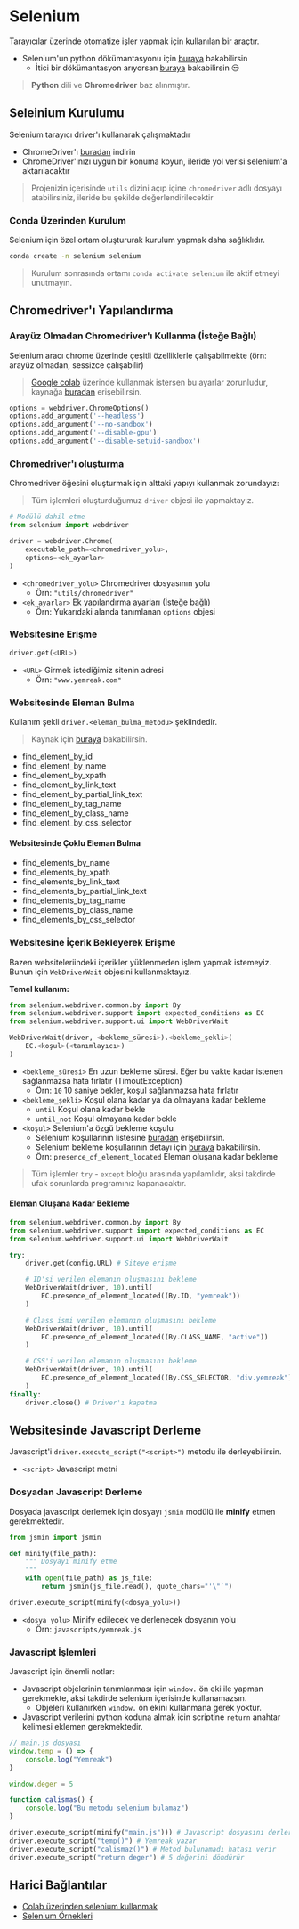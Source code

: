 # Selenium <!-- omit in toc -->

Tarayıcılar üzerinde otomatize işler yapmak için kullanılan bir araçtır.

- Selenium'un python dökümantasyonu için [buraya][Dökümantasyon 1] bakabilirsin
  - İtici bir dökümantasyon arıyorsan [buraya][Dökümantasyon 2] bakabilirsin 😒

> **Python** dili ve **Chromedriver** baz alınmıştır.

## Seleinium Kurulumu

Selenium tarayıcı driver'ı kullanarak çalışmaktadır

- ChromeDriver'ı [buradan][ChromeDriver] indirin
- ChromeDriver'ınızı uygun bir konuma koyun, ileride yol verisi selenium'a aktarılacaktır

> Projenizin içerisinde `utils` dizini açıp içine `chromedriver` adlı dosyayı atabilirsiniz, ileride bu şekilde değerlendirilecektir

### Conda Üzerinden Kurulum

Selenium için özel ortam oluştururak kurulum yapmak daha sağlıklıdır.

```sh
conda create -n selenium selenium
```

> Kurulum sonrasında ortamı `conda activate selenium` ile aktif etmeyi unutmayın.

## Chromedriver'ı Yapılandırma

### Arayüz Olmadan Chromedriver'ı Kullanma (İsteğe Bağlı)

Selenium aracı chrome üzerinde çeşitli özelliklerle çalışabilmekte (örn: arayüz olmadan, sessizce çalışabilir)

> [Google colab][Google Colabrotory] üzerinde kullanmak istersen bu ayarlar zorunludur, kaynağa [buradan][Selenium'u Colab'ta Kullanma] erişebilirsin.

```py
options = webdriver.ChromeOptions()
options.add_argument('--headless')
options.add_argument('--no-sandbox')
options.add_argument('--disable-gpu')
options.add_argument('--disable-setuid-sandbox')
```

### Chromedriver'ı oluşturma

Chromedriver öğesini oluşturmak için alttaki yapıyı kullanmak zorundayız:

> Tüm işlemleri oluşturduğumuz `driver` objesi ile yapmaktayız.

```py
# Modülü dahil etme
from selenium import webdriver

driver = webdriver.Chrome(
    executable_path=<chromedriver_yolu>,
    options=<ek_ayarlar>
)
```

- `<chromedriver_yolu>` Chromedriver dosyasının yolu
  - Örn: `"utils/chromedriver"`
- `<ek_ayarlar>` Ek yapılandırma ayarları (İsteğe bağlı)
  - Örn: Yukarıdaki alanda tanımlanan `options` objesi

### Websitesine Erişme

```py
driver.get(<URL>)
```

- `<URL>` Girmek istediğimiz sitenin adresi
  - Örn: `"www.yemreak.com"`

### Websitesinde Eleman Bulma

Kullanım şekli `driver.<eleman_bulma_metodu>` şeklindedir.

> Kaynak için [buraya][Selenium Eleman İşlemleri] bakabilirsin.

- find_element_by_id
- find_element_by_name
- find_element_by_xpath
- find_element_by_link_text
- find_element_by_partial_link_text
- find_element_by_tag_name
- find_element_by_class_name
- find_element_by_css_selector

#### Websitesinde Çoklu Eleman Bulma

- find_elements_by_name
- find_elements_by_xpath
- find_elements_by_link_text
- find_elements_by_partial_link_text
- find_elements_by_tag_name
- find_elements_by_class_name
- find_elements_by_css_selector

### Websitesine İçerik Bekleyerek Erişme

Bazen websiteleriindeki içerikler yüklenmeden işlem yapmak istemeyiz. Bunun için `WebDriverWait` objesini kullanmaktayız.

**Temel kullanım:**

```py
from selenium.webdriver.common.by import By
from selenium.webdriver.support import expected_conditions as EC
from selenium.webdriver.support.ui import WebDriverWait

WebDriverWait(driver, <bekleme_süresi>).<bekleme_şekli>(
	EC.<koşul>(<tanımlayıcı>)
)
```

- `<bekleme_süresi>` En uzun bekleme süresi. Eğer bu vakte kadar istenen sağlanmazsa hata fırlatır (TimoutException)
  - Örn: `10` 10 saniye bekler, koşul sağlanmazsa hata fırlatır
- `<bekleme_şekli>` Koşul olana kadar ya da olmayana kadar bekleme
  - `until` Koşul olana kadar bekle
  - `until_not` Koşul olmayana kadar bekle
- `<koşul>` Selenium'a özgü bekleme koşulu
  - Selenium koşullarının listesine [buradan][Selenium Koşul Listesi] erişebilirsin.
  - Selenium bekleme koşullarının detayı için [buraya][Selenium Bekleme Koşulları] bakabilirsin.
  - Örn: `presence_of_element_located` Eleman oluşana kadar bekleme

> Tüm işlemler `try` - `except` bloğu arasında yapılamlıdır, aksi takdirde ufak sorunlarda programınız kapanacaktır.

#### Eleman Oluşana Kadar Bekleme

```py
from selenium.webdriver.common.by import By
from selenium.webdriver.support import expected_conditions as EC
from selenium.webdriver.support.ui import WebDriverWait

try:
	driver.get(config.URL) # Siteye erişme

	# ID'si verilen elemanın oluşmasını bekleme
    WebDriverWait(driver, 10).until(
        EC.presence_of_element_located((By.ID, "yemreak"))
	)

	# Class ismi verilen elemanın oluşmasını bekleme
    WebDriverWait(driver, 10).until(
        EC.presence_of_element_located((By.CLASS_NAME, "active"))
	)

	# CSS'i verilen elemanın oluşmasını bekleme
    WebDriverWait(driver, 10).until(
        EC.presence_of_element_located((By.CSS_SELECTOR, "div.yemreak"))
	)
finally:
	driver.close() # Driver'ı kapatma
```

## Websitesinde Javascript Derleme

Javascript'i `driver.execute_script("<script>")` metodu ile derleyebilirsin.

- `<script>` Javascript metni

### Dosyadan Javascript Derleme

Dosyada javascript derlemek için dosyayı `jsmin` modülü ile **minify** etmen gerekmektedir.

```py
from jsmin import jsmin

def minify(file_path):
	""" Dosyayı minify etme
	"""
    with open(file_path) as js_file:
        return jsmin(js_file.read(), quote_chars="'\"`")

driver.execute_script(minify(<dosya_yolu>))
```

- `<dosya_yolu>` Minify edilecek ve derlenecek dosyanın yolu
  - Örn: `javascripts/yemreak.js`

### Javascript İşlemleri

Javascript için önemli notlar:

- Javascript objelerinin tanımlanması için `window.` ön eki ile yapman gerekmekte, aksi takdirde selenium içerisinde kullanamazsın.
  - Objeleri kullanırken `window.` ön ekini kullanmana gerek yoktur.
- Javascript verilerini python koduna almak için scriptine `return` anahtar kelimesi eklemen gerekmektedir.

```js
// main.js dosyası
window.temp = () => {
	console.log("Yemreak")
}

window.deger = 5

function calismas() {
	console.log("Bu metodu selenium bulamaz")
}
```

```py
driver.execute_script(minify("main.js"))) # Javascript dosyasını derler
driver.execute_script("temp()") # Yemreak yazar
driver.execute_script("calismaz()") # Metod bulunamadı hatası verir
driver.execute_script("return deger") # 5 değerini döndürür
```

## Harici Bağlantılar

- [Colab üzerinden selenium kullanmak][Selenium'u Colab'ta Kullanma]
- [Selenium Örnekleri][Selenium Örnekleri]

[Dökümantasyon 1]: https://selenium-python.readthedocs.io/index.html
[Dökümantasyon 2]: https://seleniumhq.github.io/selenium/docs/api/py/api.html
[ChromeDriver]: http://chromedriver.chromium.org/
[Selenium Bekleme Koşulları]: https://seleniumhq.github.io/selenium/docs/api/py/webdriver_support/selenium.webdriver.support.expected_conditions.html?highlight=expected_conditions
[Selenium'u Colab'ta Kullanma]: https://stackoverflow.com/a/54077842
[Google Colabrotory]: https://colab.research.google.com/
[Selenium Örnekleri]: https://www.seleniumhq.org/docs/03_webdriver.jsp
[Selenium Koşul Listesi]: https://selenium-python.readthedocs.io/waits.html
[Selenium Eleman İşlemleri]: https://selenium-python.readthedocs.io/locating-elements.html#locating-elements
